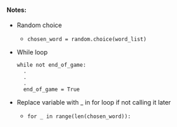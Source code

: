 #### Notes:

- Random choice
  - `chosen_word = random.choice(word_list)`

- While loop
  ```
  while not end_of_game:
    .
    .
    .
    end_of_game = True
  ```

- Replace variable with _ in for loop if not calling it later
  - `for _ in range(len(chosen_word)):`
